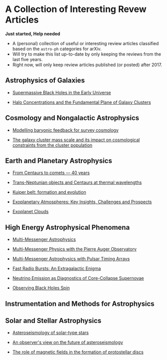 # A Collection of Interesting Revew Articles

**Just started, Help needed**

* A (personal) collection of useful or interesting review articles classified based on the `astro-ph` categories for arXiv.
* Will try to make this list up-to-date by only keeping the reviews from the last five years.
* Right now, will only keep review articles published (or posted) after 2017.

## Astrophysics of Galaxies

* [Supermassive Black Holes in the Early Universe](https://arxiv.org/abs/1904.12890)

* [Halo Concentrations and the Fundamental Plane of Galaxy Clusters](https://arxiv.org/abs/1901.00008)

## Cosmology and Nongalactic Astrophysics

* [Modelling baryonic feedback for survey cosmology](https://arxiv.org/abs/1905.06082)

* [The galaxy cluster mass scale and its impact on cosmological constraints from the cluster population](https://arxiv.org/abs/1902.10837)

## Earth and Planetary Astrophysics

* [From Centaurs to comets — 40 years](https://arxiv.org/abs/1905.08892)

* [Trans-Neptunian objects and Centaurs at thermal wavelengths](https://arxiv.org/abs/1905.07158)

* [Kuiper belt: formation and evolution](https://arxiv.org/abs/1904.02980)

* [Exoplanetary Atmospheres: Key Insights, Challenges and Prospects](https://arxiv.org/abs/1904.03190)

* [Exoplanet Clouds](https://arxiv.org/abs/1812.03793)

## High Energy Astrophysical Phenomena

* [Multi-Messenger Astrophysics](https://arxiv.org/abs/1906.10212)
* [Multi-Messenger Physics with the Pierre Auger Observatory](https://arxiv.org/abs/1904.11918)
* [Multi-Messenger Astrophysics with Pulsar Timing Arrays](https://arxiv.org/abs/1903.07644)

* [Fast Radio Bursts: An Extragalactic Enigma](https://arxiv.org/abs/1906.05878)

* [Neutrino Emission as Diagnostics of Core-Collapse Supernovae](https://arxiv.org/abs/1904.11067)

* [Observing Black Holes Spin](https://arxiv.org/abs/1903.11704)

## Instrumentation and Methods for Astrophysics

## Solar and Stellar Astrophysics

* [Asteroseismology of solar-type stars](https://arxiv.org/abs/1906.12262)

* [An observer's view on the future of asteroseismology](https://arxiv.org/abs/1905.13036)

* [The role of magnetic fields in the formation of protostellar discs](https://arxiv.org/abs/1812.06728)